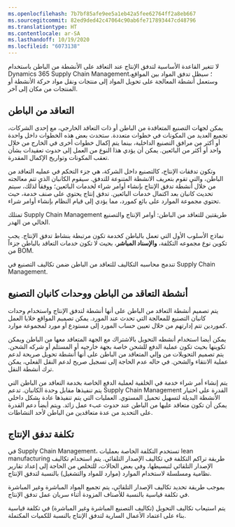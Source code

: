 ```yaml
---
ms.openlocfilehash: 7b7bf85afe9ee5a1eb42a5fee62764ff2a8eb667
ms.sourcegitcommit: 82ed9ded42c47064c90ab6fe717893447cd48796
ms.translationtype: HT
ms.contentlocale: ar-SA
ms.lasthandoff: 10/19/2020
ms.locfileid: "6073138"
---
```


لا تتغير القاعدة الأساسية لتدفق الإنتاج عند التعاقد على الأنشطة من الباطن باستخدام Dynamics 365 Supply Chain Management؛ سيظل تدفق المواد بين المواقع، وستعمل أنشطة المعالجة على تحويل المواد إلى منتجات ونقل مواد حركة الأنشطة أو المنتجات من مكان إلى آخر.

## <a name="subcontracting"></a>التعاقد من الباطن

يمكن لجهات التصنيع المتعاقدة من الباطن أو ذات التعاقد الخارجي، مع إحدى الشركات، تجميع العديد من المكونات في خطوات متعددة. ستحدث بعض هذه الخطوات داخل واحدة أو أكثر من مرافق التصنيع الداخلية، بينما يتم إكمال خطوات أخرى في الخارج من خلال واحد أو أكثر من البائعين. يمكن أن يؤدي هذا النوع من العمل إلى حدوث تعقيدات بشأن تعقب المكونات وتواريخ الإكمال المقدرة.

وتكون تدفقات الإنتاج، كالتصنيع داخل الشركة، هي جزء التحكم في عمليه التعاقد من الباطن، والتي تقوم بتعريف الانشطة المتنوعة للتدفق. سيقوم الكانبان الذي تتم معالجته من خلال أنشطة تدفق الإنتاج بإنشاء أوامر شراء لخدمات البائعين؛ ووفقاً لذلك، سيتم تحديث كانبان بعد اكتمال خدمات البائعين. تدفق إنتاج يحتوي على صنف خدمة، حيث تحتوي مجموعة الموارد على بائع كمورد، مما يؤدي إلى قيام النظام بإنشاء أوامر شراء.

تمتلك Supply Chain Management طريقتين للتعاقد من الباطن: أوامر الإنتاج والتصنيع الخالي من الهدر.

نماذج الأسلوب الأول التي تعمل بالباطن كخدمة تكون مرتبطة بنشاط تدفق الإنتاج. يجب تكوين نوع مجموعه التكلفة، **والإسناد المباشر**، بحيث لا تكون خدمات التعاقد بالباطن جزءاً من BOM.

تندمج محاسبه التكاليف للتعاقد من الباطن ضمن تكاليف التصنيع في Supply Chain Management.

## <a name="subcontracting-activities-and-manufacturing-kanbans"></a>أنشطة التعاقد من الباطن ووحدات كانبان التصنيع

يتم تصميم أنشطة التعاقد من الباطن على أنها أنشطة لتدفق الإنتاج واستخدام وحدات كانبان التصنيع للمعالجة التي تحدث عند المورد. يمكن تصميم المواقع خلايا العمل كموردين تتم إدارتهم من خلال تعيين حساب المورد إلى مستودع أو مورد لمجموعة موارد.

يمكن أيضا استخدام أنشطه التحويل بالاشتراك مع الجهة المتعاقد معها من الباطن ويمكن تكوينها بحيث تكون عملية الدفع للشحن خاصة بجهة خارجيه أو المستلم أو شركه الشحن. يتم تصميم التحويلات من وإلي المتعاقد من الباطن على أنها أنشطة تحويل صريحة لدعم عملية الانتقاء والشحن. في حاله عدم الحاجة إلى تسجيل صريح لدعم النقل الفعلي، يمكن ترك أنشطة النقل.

يتم إنشاء أمر شراء خدمة في الخلفية لعملية الدفع الخاصة بخدمة التعاقد من الباطن التي يتم تنفيذها مقابل وحدة الكانبان. تدعم Supply Chain Management القدرة على اختيار الأنشطة البديلة لتسهيل تحميل المستوي. العمليات التي يتم تنفيذها عادة بشكل داخلي يمكن أن تكون متعاقد عليها من الباطن عند حدوث عبء عمل زائد. ويتم أيضاً دعم القدرة على التحديد من عدة متعاقدين من الباطن لأحد النشاطات.

## <a name="production-flow-costing"></a>تكلفة تدفق الإنتاج

في Supply Chain Management، تستخدم التكلفة الخاصة بعمليات lean manufacturing طريقة تراكم التكلفة في تكاليف الإصدار التلقائي. يتم استخدام تكاليف الإصدار التلقائي لتبسيطها، وفي بعض الحالات، للتخلص من الحاجة إلى إعداد تقارير نظامية ومسلسلة لاستخدام الموارد (موارد للمواد والتشغيل) بالنسبة لتدفق الإنتاج.

بموجب طريقة تحديد تكاليف الإصدار التلقائي، يتم تجميع المواد المباشرة وغير المباشرة في تكلفة قياسية بالنسبة للأصناف المزودة أثناء سريان عمل تدفق الإنتاج.

يتم استيعاب تكاليف التحويل (تكاليف التصنيع المباشرة وغير المباشرة) في تكلفة قياسية بناء على اعتماد الأعمال السارية لتدفق الإنتاج بالنسبة للكميات المكتملة.
